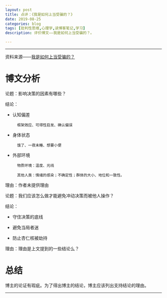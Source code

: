 ```yaml
---
layout: post
title: 点评：《我是如何上当受骗的？》
date: 2019-08-25
categories: blog
tags: [批判性思维,心理学,读博客笔记,学习]
description: 评价博文——我是如何上当受骗的？。

---
```



----------

资料来源——[我是如何上当受骗的？](https://www.iyouport.org/我是如何上当受骗的？/)

# 博文分析 #

论题：影响决策的因素有哪些？

结论：

- 认知偏差

		框架效应、可得性启发、确认偏误

- 身体状态

		饿了、一夜未睡、想要小便

- 外部环境

		物质环境：温度、光线

		其他人类：情绪的感染；不确定性；群体的大小、地位和一致性。

理由：作者未提供理由


论题：我们应该怎么做才能避免冲动决策而被他人操作？

结论：

- 守住决策的底线

- 避免当局者迷

- 防止杏仁核被劫持

理由：理由是上文提到的一些结论么？

# 总结 #

博主的论证有瑕疵。为了得出博主的结论，博主应该列出支持结论的理由。


----------